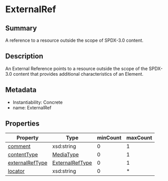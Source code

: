 <!-- Automatically generated by spec-parser v2.0.0 on 2024-01-08T22:20:56.273795+00:00 -->
<!-- SPDX-License-Identifier: Community-Spec-1.0 -->

# ExternalRef

## Summary

A reference to a resource outside the scope of SPDX-3.0 content.


## Description

An External Reference points to a resource outside the scope of the SPDX-3.0 content
that provides additional characteristics of an Element.


## Metadata

- Instantiability: Concrete
- name: ExternalRef



## Properties

| Property | Type | minCount | maxCount |
|---|---|---|---|
| [comment](../Properties/comment.md) | xsd:string | 0 | 1 |
| [contentType](../Properties/contentType.md) | [MediaType](../Datatypes/MediaType.md) | 0 | 1 |
| [externalRefType](../Properties/externalRefType.md) | [ExternalRefType](../Vocabularies/ExternalRefType.md) | 0 | 1 |
| [locator](../Properties/locator.md) | xsd:string | 0 | * |

